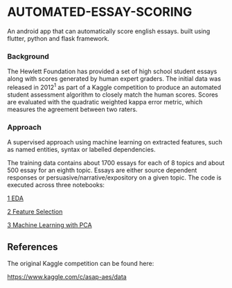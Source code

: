 # AUTOMATED-ESSAY-SCORING
An android app that can automatically score english essays. built using flutter, python and flask framework.

### Background

The Hewlett Foundation has provided a set of high school student essays along with scores generated by human expert graders. The initial data was released in 2012<sup>1</sup> as part of a Kaggle competition to produce an automated student assessment algorithm to closely match the human scores. Scores are evaluated with the quadratic weighted kappa error metric, which measures the agreement between two raters.


### Approach

A supervised approach  using machine learning on extracted features, such as named entities, syntax or labelled dependencies.

The training data contains about 1700 essays for each of 8 topics and about 500 essay for an eighth topic. Essays are either source dependent responses or persuasive/narrative/expository on a given topic. The code is executed across three notebooks:

[1 EDA](Exploratory_data_analysis.ipynb)

[2 Feature Selection](Feature_Selection.ipynb)

[3 Machine Learning with PCA](Automatic_Scoring_with_Machine_Learning.ipynb)


## References

The original Kaggle competition can be found here:

https://www.kaggle.com/c/asap-aes/data
